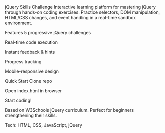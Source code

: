jQuery Skills Challenge
Interactive learning platform for mastering jQuery through hands-on coding exercises. Practice selectors, DOM manipulation, HTML/CSS changes, and event handling in a real-time sandbox environment.

Features
5 progressive jQuery challenges

Real-time code execution

Instant feedback & hints

Progress tracking

Mobile-responsive design

Quick Start
Clone repo

Open index.html in browser

Start coding!

Based on W3Schools jQuery curriculum. Perfect for beginners strengthening their skills.

Tech: HTML, CSS, JavaScript, jQuery
